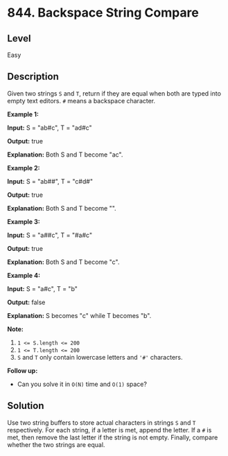 # 844. Backspace String Compare
## Level
Easy

## Description
Given two strings `S` and `T`, return if they are equal when both are typed into empty text editors. `#` means a backspace character.

**Example 1:**

**Input:** S = "ab#c", T = "ad#c"

**Output:** true

**Explanation:** Both S and T become "ac".

**Example 2:**

**Input:** S = "ab##", T = "c#d#"

**Output:** true

**Explanation:** Both S and T become "".

**Example 3:**

**Input:** S = "a##c", T = "#a#c"

**Output:** true

**Explanation:** Both S and T become "c".

**Example 4:**

**Input:** S = "a#c", T = "b"

**Output:** false

**Explanation:** S becomes "c" while T becomes "b".

**Note:**

1. `1 <= S.length <= 200`
2. `1 <= T.length <= 200`
3. `S` and `T` only contain lowercase letters and `'#'` characters.

**Follow up:**

* Can you solve it in `O(N)` time and `O(1)` space?

## Solution
Use two string buffers to store actual characters in strings `S` and `T` respectively. For each string, if a letter is met, append the letter. If a `#` is met, then remove the last letter if the string is not empty. Finally, compare whether the two strings are equal.
